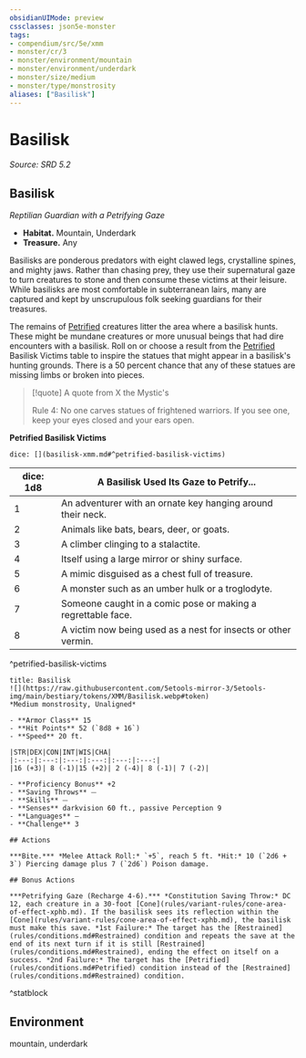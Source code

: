 ```yaml
---
obsidianUIMode: preview
cssclasses: json5e-monster
tags:
- compendium/src/5e/xmm
- monster/cr/3
- monster/environment/mountain
- monster/environment/underdark
- monster/size/medium
- monster/type/monstrosity
aliases: ["Basilisk"]
---
```

# Basilisk
*Source: SRD 5.2*  

## Basilisk

*Reptilian Guardian with a Petrifying Gaze*

- **Habitat.** Mountain, Underdark  
- **Treasure.** Any  

Basilisks are ponderous predators with eight clawed legs, crystalline spines, and mighty jaws. Rather than chasing prey, they use their supernatural gaze to turn creatures to stone and then consume these victims at their leisure. While basilisks are most comfortable in subterranean lairs, many are captured and kept by unscrupulous folk seeking guardians for their treasures.

The remains of [Petrified](conditions.md#Petrified) creatures litter the area where a basilisk hunts. These might be mundane creatures or more unusual beings that had dire encounters with a basilisk. Roll on or choose a result from the [Petrified](conditions.md#Petrified) Basilisk Victims table to inspire the statues that might appear in a basilisk's hunting grounds. There is a 50 percent chance that any of these statues are missing limbs or broken into pieces.

> [!quote] A quote from X the Mystic's  
> 
> Rule 4: No one carves statues of frightened warriors. If you see one, keep your eyes closed and your ears open.

**Petrified Basilisk Victims**

`dice: [](basilisk-xmm.md#^petrified-basilisk-victims)`

| dice: 1d8 | A Basilisk Used Its Gaze to Petrify... |
|-----------|----------------------------------------|
| 1 | An adventurer with an ornate key hanging around their neck. |
| 2 | Animals like bats, bears, deer, or goats. |
| 3 | A climber clinging to a stalactite. |
| 4 | Itself using a large mirror or shiny surface. |
| 5 | A mimic disguised as a chest full of treasure. |
| 6 | A monster such as an umber hulk or a troglodyte. |
| 7 | Someone caught in a comic pose or making a regrettable face. |
| 8 | A victim now being used as a nest for insects or other vermin. |
^petrified-basilisk-victims

```ad-statblock
title: Basilisk
![](https://raw.githubusercontent.com/5etools-mirror-3/5etools-img/main/bestiary/tokens/XMM/Basilisk.webp#token)
*Medium monstrosity, Unaligned*

- **Armor Class** 15
- **Hit Points** 52 (`8d8 + 16`)
- **Speed** 20 ft.

|STR|DEX|CON|INT|WIS|CHA|
|:---:|:---:|:---:|:---:|:---:|:---:|
|16 (+3)| 8 (-1)|15 (+2)| 2 (-4)| 8 (-1)| 7 (-2)|

- **Proficiency Bonus** +2
- **Saving Throws** ⏤
- **Skills** ⏤
- **Senses** darkvision 60 ft., passive Perception 9
- **Languages** —
- **Challenge** 3

## Actions

***Bite.*** *Melee Attack Roll:* `+5`, reach 5 ft. *Hit:* 10 (`2d6 + 3`) Piercing damage plus 7 (`2d6`) Poison damage.

## Bonus Actions

***Petrifying Gaze (Recharge 4-6).*** *Constitution Saving Throw:* DC 12, each creature in a 30-foot [Cone](rules/variant-rules/cone-area-of-effect-xphb.md). If the basilisk sees its reflection within the [Cone](rules/variant-rules/cone-area-of-effect-xphb.md), the basilisk must make this save. *1st Failure:* The target has the [Restrained](rules/conditions.md#Restrained) condition and repeats the save at the end of its next turn if it is still [Restrained](rules/conditions.md#Restrained), ending the effect on itself on a success. *2nd Failure:* The target has the [Petrified](rules/conditions.md#Petrified) condition instead of the [Restrained](rules/conditions.md#Restrained) condition.
```
^statblock

## Environment

mountain, underdark